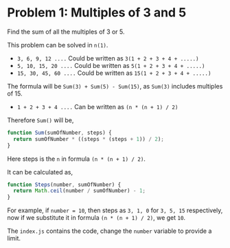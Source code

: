 # Problem 1: Multiples of 3 and 5

Find the sum of all the multiples of 3 or 5.

This problem can be solved in `n(1)`.

- `3, 6, 9, 12 ....` Could be written as `3(1 + 2 + 3 + 4 + .....)`
- `5, 10, 15, 20 ....` Could be written as `5(1 + 2 + 3 + 4 + .....)`
- `15, 30, 45, 60 ....` Could be written as `15(1 + 2 + 3 + 4 + .....)`

The formula will be `Sum(3) + Sum(5) - Sum(15)`, as `Sum(3)` includes multiples of 15.

- `1 + 2 + 3 + 4 ....` Can be written as `(n * (n + 1) / 2)`

Therefore `Sum()` will be,

```js
function Sum(sumOfNumber, steps) {
  return sumOfNumber * ((steps * (steps + 1)) / 2);
}
```

Here steps is the `n` in formula `(n * (n + 1) / 2)`.

It can be calculated as,

```js
function Steps(number, sumOfNumber) {
  return Math.ceil(number / sumOfNumber) - 1;
}
```

For example, if `number = 10`, then steps as `3, 1, 0` for `3, 5, 15` respectively, now if we substitute it in formula `(n * (n + 1) / 2)`, we get `10`.

The `index.js` contains the code, change the `number` variable to provide a limit.
